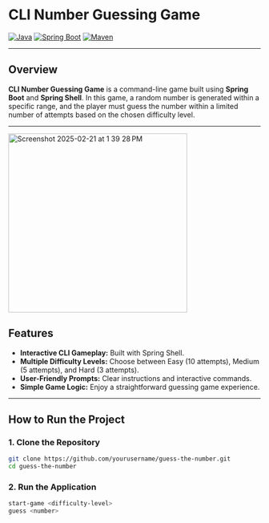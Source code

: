 # CLI Number Guessing Game

[![Java](https://img.shields.io/badge/Java-21-blue)](https://www.oracle.com/java/technologies/javase/jdk21-archive-downloads.html)
[![Spring Boot](https://img.shields.io/badge/Spring%20Boot-3.x-green)](https://spring.io/projects/spring-boot)
[![Maven](https://img.shields.io/badge/Maven-3.x-yellow)](https://maven.apache.org/)

---

## Overview

**CLI Number Guessing Game** is a command-line game built using **Spring Boot** and **Spring Shell**. In this game, a random number is generated within a specific range, and the player must guess the number within a limited number of attempts based on the chosen difficulty level.

---
<img width="357" alt="Screenshot 2025-02-21 at 1 39 28 PM" src="https://github.com/user-attachments/assets/8be9a818-9e69-4ad2-aebb-685f78965ff8" />

## Features

- **Interactive CLI Gameplay:** Built with Spring Shell.
- **Multiple Difficulty Levels:** Choose between Easy (10 attempts), Medium (5 attempts), and Hard (3 attempts).
- **User-Friendly Prompts:** Clear instructions and interactive commands.
- **Simple Game Logic:** Enjoy a straightforward guessing game experience.

---

## How to Run the Project

### 1. Clone the Repository

```bash
git clone https://github.com/yourusername/guess-the-number.git
cd guess-the-number
```
### 2. Run the Application

```bash
start-game <difficulty-level>
guess <number>
```
